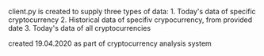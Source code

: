 client.py is created to supply three types of data:
    1. Today's data of specific cryptocurrency
    2. Historical data of specifiv crypocurrency, from provided date
    3. Today's data of all cryptocurrencies
    
created 19.04.2020 as part of cryptocurrency analysis system